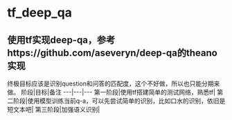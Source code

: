 # tf_deep_qa
使用tf实现deep-qa，参考https://github.com/aseveryn/deep-qa的theano实现
---

终极目标应该是识别question和问答的匹配度，这个不好做，所以也只能分期来做。
阶段|目标|备注
---|---|---
第一阶段|使用tf搭建简单的测试网络，熟悉tf|
第二阶段|使用模型训练当前q-a，可以先尝试简单的识别，比如口水的识别，依旧是短文本吧|
第三阶段|加强语义识别|


